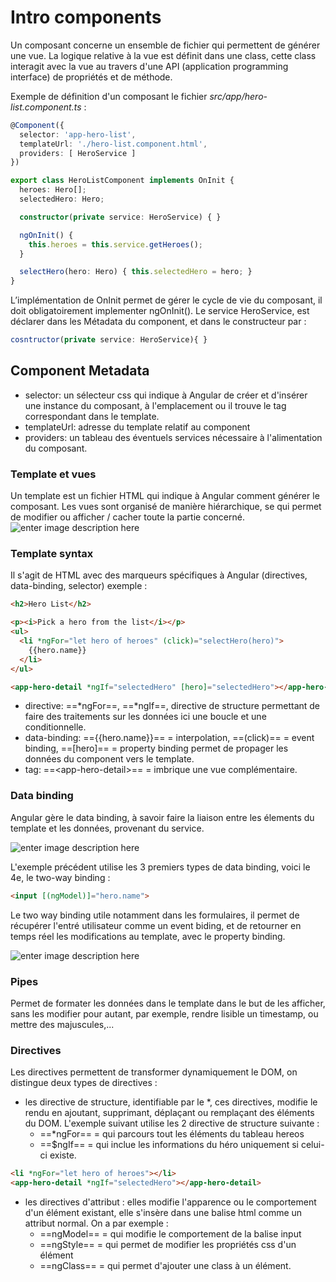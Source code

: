 # Intro components
Un composant concerne un ensemble de fichier qui permettent de générer une vue. La logique relative à la vue est définit dans une class, cette class interagit avec la vue au travers d'une API (application programming interface) de propriétés et de méthode.

Exemple de définition d'un composant le fichier *src/app/hero-list.component.ts* :

```ts
@Component({
  selector: 'app-hero-list',
  templateUrl: './hero-list.component.html',
  providers: [ HeroService ]
})

export class HeroListComponent implements OnInit {
  heroes: Hero[];
  selectedHero: Hero;

  constructor(private service: HeroService) { }

  ngOnInit() {
    this.heroes = this.service.getHeroes();
  }

  selectHero(hero: Hero) { this.selectedHero = hero; }
}
```
L’implémentation de OnInit permet de gérer le cycle de vie du composant, il doit obligatoirement implementer ngOnInit().
Le service HeroService, est déclarer dans les Métadata du component, et dans le constructeur par :
```ts
cosntructor(private service: HeroService){ }
```

## Component Metadata
- selector: un sélecteur css qui indique à Angular de créer et d'insérer une instance du composant, à l'emplacement ou il trouve le tag correspondant dans le template.
- templateUrl: adresse du template relatif au component
- providers: un tableau des éventuels services nécessaire à l'alimentation du composant.

### Template et vues
Un template est un fichier HTML qui indique à Angular comment générer le composant. Les vues sont organisé de manière hiérarchique, se qui permet de modifier ou afficher / cacher  toute la partie concerné.
![enter image description here](https://angular.io/generated/images/guide/architecture/component-tree.png)

### Template syntax
Il s'agit de HTML avec des marqueurs spécifiques à Angular (directives, data-binding, selector) exemple :

```html
<h2>Hero List</h2>

<p><i>Pick a hero from the list</i></p>
<ul>
  <li *ngFor="let hero of heroes" (click)="selectHero(hero)">
    {{hero.name}}
  </li>
</ul>

<app-hero-detail *ngIf="selectedHero" [hero]="selectedHero"></app-hero-detail>
```
- directive: ==*ngFor==, ==*ngIf==, directive de structure permettant de faire des traitements sur les données ici une boucle et une conditionnelle.
- data-binding: =={{hero.name}}== = interpolation, ==(click)== = event binding, ==[hero]== = property binding permet de propager les données du component vers le template.
- tag: ==<app-hero-detail\>== = imbrique une vue complémentaire.

### Data binding
Angular gère le data binding, à savoir faire la liaison entre les élements du template et les données, provenant du service.

![enter image description here](https://angular.io/generated/images/guide/architecture/databinding.png)

L'exemple précédent utilise les 3 premiers types de data binding, voici le 4e, le two-way binding :
```html
<input [(ngModel)]="hero.name">
```
Le two way binding utile notamment dans les formulaires, il permet de récupérer l'entré utilisateur comme un event biding, et de retourner en temps réel les modifications au template, avec le property binding.

![enter image description here](https://angular.io/generated/images/guide/architecture/component-databinding.png)


### Pipes
Permet de formater les données dans le template dans le but de les afficher, sans les modifier pour autant, par exemple, rendre lisible un timestamp, ou mettre des majuscules,...

### Directives
Les directives permettent de transformer dynamiquement le DOM, on distingue deux types de directives :

- les directive de structure, identifiable par le *, ces directives, modifie le rendu en ajoutant, supprimant, déplaçant ou remplaçant des éléments du DOM.  L'exemple suivant utilise les 2 directive de structure suivante :
	+ ==*ngFor== = qui parcours tout les éléments du tableau hereos
	+ ==$ngIf== = qui inclue les informations du héro uniquement si celui-ci existe.

```html
<li *ngFor="let hero of heroes"></li>
<app-hero-detail *ngIf="selectedHero"></app-hero-detail>
```
- les directives d'attribut : elles modifie l'apparence ou le comportement d'un élément existant, elle s'insère dans une balise html comme un attribut normal. On a par exemple :
	+ ==ngModel== = qui modifie le comportement de la balise input
	+ ==ngStyle== = qui permet de modifier les propriétés css d'un élément
	+ ==ngClass== = qui permet d'ajouter une class à un élément.

<!--stackedit_data:
eyJoaXN0b3J5IjpbMTYxNzgxNDA1OV19
-->